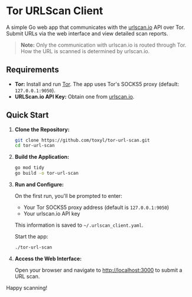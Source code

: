 # Tor URLScan Client

A simple Go web app that communicates with the [urlscan.io](https://urlscan.io/) API over Tor. Submit URLs via the web interface and view detailed scan reports.

> **Note:** Only the communication with urlscan.io is routed through Tor. How the URL is scanned is determined by urlscan.io.

## Requirements

- **Tor:** Install and run [Tor](https://www.torproject.org/). The app uses Tor's SOCKS5 proxy (default: `127.0.0.1:9050`).
- **URLScan.io API Key:** Obtain one from [urlscan.io](https://urlscan.io/).

## Quick Start

1. **Clone the Repository:**

   ```sh
   git clone https://github.com/toxyl/tor-url-scan.git
   cd tor-url-scan
   ```

2. **Build the Application:**

   ```sh
   go mod tidy
   go build -o tor-url-scan
   ```

3. **Run and Configure:**

   On the first run, you'll be prompted to enter:
   
   - Your Tor SOCKS5 proxy address (default is `127.0.0.1:9050`)
   - Your urlscan.io API key

   This information is saved to `~/.urlscan_client.yaml`.

   Start the app:

   ```sh
   ./tor-url-scan
   ```

4. **Access the Web Interface:**

   Open your browser and navigate to [http://localhost:3000](http://localhost:3000) to submit a URL scan.

Happy scanning!